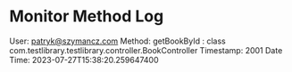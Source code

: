 # Monitor Method Log
User: patryk@szymancz.com
Method: getBookById : class com.testlibrary.testlibrary.controller.BookController
Timestamp: 2001
Date Time: 2023-07-27T15:38:20.259647400


